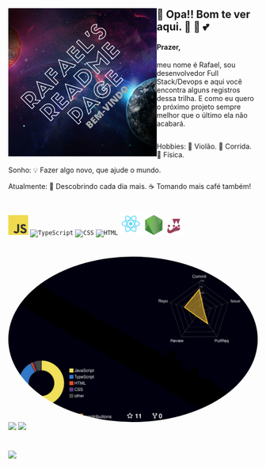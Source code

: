 ##
<img align="left" width=300 src="./assets/github-profile.png" />

## :tada: Opa!! Bom te ver aqui. :balloon: :gift: :two_hearts:
<h4>Prazer,</h4>
meu nome é Rafael, sou desenvolvedor Full Stack/Devops e aqui você encontra alguns registros dessa trilha.
E como eu quero o próximo projeto sempre melhor que o último ela não acabará.

##
Hobbies: :guitar: Violão. :runner: Corrida. :microscope: Física.

Sonho: :bulb: Fazer algo novo, que ajude o mundo.

Atualmente: :telescope: Descobrindo cada dia mais. :coffee: Tomando mais café também!</p>
<h1></h1>
<code><img alt="JavaScript" title="JavScript" height="40" src="https://raw.githubusercontent.com/github/explore/80688e429a7d4ef2fca1e82350fe8e3517d3494d/topics/javascript/javascript.png"></code>
<code><img alt="TypeScript" title="TypeScript" height="40" src="https://user-images.githubusercontent.com/38081852/87239831-f8f7b100-c3e9-11ea-92df-5d7c8c4458d2.png"></code>
<code><img alt="CSS" title="CSS" height="50" src="https://user-images.githubusercontent.com/38081852/87240029-0f067100-c3ec-11ea-8075-74e821ece9c0.png"></code>
<code><img alt="HTML" title="HTML" height="50" src="https://user-images.githubusercontent.com/38081852/87240030-0f9f0780-c3ec-11ea-8370-829ea755b6e9.png"></code>
<code><img alt="React / React Native" title="React / React Native" height="45" src="https://raw.githubusercontent.com/github/explore/80688e429a7d4ef2fca1e82350fe8e3517d3494d/topics/react/react.png"></code>
<code><img alt="NodeJS" title="NodeJS" height="40" src="https://raw.githubusercontent.com/github/explore/80688e429a7d4ef2fca1e82350fe8e3517d3494d/topics/nodejs/nodejs.png"></code>
<code><img alt="Jest" title="Jest" height="40" src="https://raw.githubusercontent.com/github/explore/80688e429a7d4ef2fca1e82350fe8e3517d3494d/topics/jest/jest.png"></code>
<h1></h1>
<div align="top">
<img width='530' align='right' style = "border-radius:50%" src="profile-3d-contrib/profile-night-rainbow.svg"/>
<img height="auto" width="310" src="https://github-readme-stats.vercel.app/api?username=rafaelfernandev&show_icons=true&theme=dracula&include_all_commits=true&count_private=true"/>
<img height="auto" width="310" src="https://github-readme-stats.vercel.app/api/top-langs/?username=rafaelfernandev&layout=compact&langs_count=16&theme=dracula"/>
<div>
  <h1></h1>
  <a href="https://www.linkedin.com/in/rafaelfernandev/" target="_blank"><img src="https://img.shields.io/badge/-LinkedIn-%230077B5?style=for-the-badge&logo=linkedin&logoColor=white" target="_blank"></a> 

